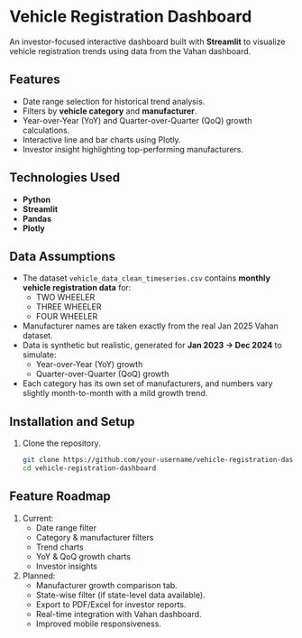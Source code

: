 # **Vehicle Registration Dashboard**

An investor-focused interactive dashboard built with **Streamlit** to visualize vehicle registration trends using data from the Vahan dashboard.

## **Features**
- Date range selection for historical trend analysis.
- Filters by **vehicle category** and **manufacturer**.
- Year-over-Year (YoY) and Quarter-over-Quarter (QoQ) growth calculations.
- Interactive line and bar charts using Plotly.
- Investor insight highlighting top-performing manufacturers.

## **Technologies Used**
- **Python**
- **Streamlit**
- **Pandas**
- **Plotly**

## **Data Assumptions**
- The dataset `vehicle_data_clean_timeseries.csv` contains **monthly vehicle registration data** for:
  - TWO WHEELER  
  - THREE WHEELER  
  - FOUR WHEELER
- Manufacturer names are taken exactly from the real Jan 2025 Vahan dataset.
- Data is synthetic but realistic, generated for **Jan 2023 → Dec 2024** to simulate:
  - Year-over-Year (YoY) growth  
  - Quarter-over-Quarter (QoQ) growth
- Each category has its own set of manufacturers, and numbers vary slightly month-to-month with a mild growth trend.

## **Installation and Setup**
1. Clone the repository.
   ```bash
   git clone https://github.com/your-username/vehicle-registration-dashboard.git
   cd vehicle-registration-dashboard

## **Feature Roadmap**
1. Current:
   - Date range filter
   - Category & manufacturer filters
   - Trend charts
   - YoY & QoQ growth charts
   - Investor insights
3. Planned:
   - Manufacturer growth comparison tab.
   - State-wise filter (if state-level data available).
   - Export to PDF/Excel for investor reports.
   - Real-time integration with Vahan dashboard.
   - Improved mobile responsiveness.
